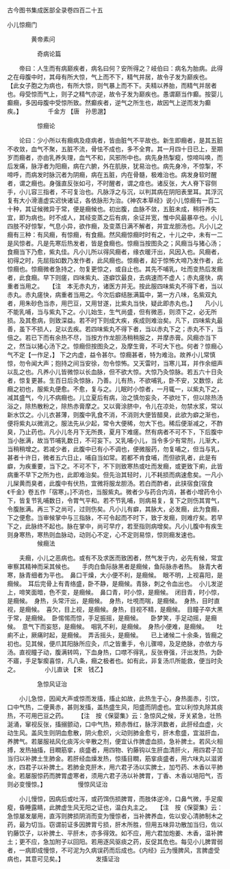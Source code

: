 <!-- { "loadSidebar": true } -->
古今图书集成医部全录卷四百二十五

小儿惊癎门

　　　　黄帝素问

　　　　　奇病论篇

　　帝曰：人生而有病巅疾者，病名曰何？安所得之？岐伯曰：病名为胎病。此得之在母腹中时，其母有所大惊，气上而不下，精气并居，故令子发为巅疾也。　　 【此女子胞之为病也，有所大惊，则气暴上而不下。夫精以养胎，而精气并居者也。母受惊而气上，则子之精气亦逆，故令子发为巅疾也。愚谓巅当作癫。按婴儿癫癎，多因母腹中受惊所致。然癫疾者，逆气之所生也，故因气上逆而发为癫疾。】
　　　　千金方 【唐　孙思邈】

　　　　　惊癎论

　　论曰：少小所以有癎病及痉病者，皆由脏气不平故也。新生即癎者，是其五脏不收敛，血气不聚，五脏不流，骨怯不成也，多不全育。其一月四十日已上，至期岁而癎者，亦由乳养失理，血气不和，风邪所中也。病先身热掣瘲，惊啼叫唤，而后发痛，脉浮者为阳癎，病在六腑，外在肌肤，犹易治也。病先身冷，不惊掣，不啼呼，而病发时脉沉者为阴癎，病在五脏，内在骨髓，极难治也。病发身软时醒者，谓之癎也。身强直反张如弓，不时醒者，谓之痉也。诸反张，大人脊下容侧手，小儿容三指者，不可复治也。凡脉浮之与沉，以判其病在阴阳表里耳。其浮沉复有大小滑濇虚实迟快诸证，各依脉形为治。《神农本草经》说小儿惊癎有一百二十种，其证候微异于常，便是癎候也。初出腹，血脉不敛，五脏未成，稍将养失宜，即为病也。时不成人，其经变蒸之后有病，余证并宽，惟中风最暴卒也。小儿四肢不好惊掣，气息小异，欲作癎，及变蒸日满不解者，并宜龙胆汤也。凡小儿之癎有三种：有风癎，有惊癎，有食癎。然风癎惊癎时时有之，十儿之中，未有一二是风惊者。凡是先寒后热发者，皆是食癎也。惊癎当按图灸之；风癎当与猪心汤；食癎当下乃愈，紫丸佳。凡小儿所以得风癎者，缘衣暖汗出，风因入也。风癎者，初得之时，先屈指如数乃发作者，此风癎也。惊癎者，起于惊怖大啼乃发作者，此惊癎也。惊癎微者急持之，勿复更惊之，或自止也。其先不哺乳，吐而变热后发癎者，此食癎。早下则瘥，四味紫丸、逐癖饮最良，去病速而不虚人；赤丸瘥快，病重者当用之。　　【注　本无赤丸方，诸医方并无。按此服四味紫丸不得下者，当以赤丸。赤丸瘥快，病重者当用之。今次后癖结胀满篇中，第一方八味，名紫双丸者，用朱砂色当赤，用巴豆，又用甘遂，比紫丸当快，疑此即赤丸也。】　　凡小儿不能乳哺，当与紫丸下之。小儿始生，生气尚盛，但有微恶，则须下之，必无所损。及其愈病，则致深益。若不时下则成大疾，疾成则难治矣。凡下，四味紫丸最善，虽下不损人，足以去疾。若四味紫丸不得下者，当以赤丸下之；赤丸不下，当倍之。若已下而有余热不尽，当按方作龙胆汤稍稍服之，并摩赤膏。风癎亦当下之，然当以猪心汤下之。惊癎但按图灸之，及摩生膏，不可大下也。何者？惊癎心气不定【一作足，】 下之内虚，益令甚尔。惊癎甚者，特为难治。故养小儿常慎惊，勿令闻大声；抱持之间当安徐，勿令惊怖。又天雷时，当寒儿耳，并作余细声以乱之也。凡养小儿皆微惊以长血脉，但不欲大惊。大惊乃灸惊脉。若五六十日灸者，惊复更甚。生百日后灸惊脉，乃善。儿有热，不欲哺乳，卧不安，又数惊，此癎之初也，服紫丸便愈。不愈，复与之。儿眠时小惊者，一月辄一，以紫丸下之，减其盛气，今儿不病癎也。儿立夏后有病，治之慎勿妄灸，不欲吐下，但以除热汤浴之，除热散粉之，除热赤膏摩之。又以膏涂脐中，令儿在凉处，勿禁水浆，常以新水饮之。小儿衣甚薄，则腹中乳食不消，不消则大便皆醋臭，此欲为癖之渐也，便将紫丸以微消之。服法先从少起，常令大便稀，勿大下也。稀后便渐减之，不酢臭，乃止药也。凡小儿冬月下无所畏，夏月下难瘥。然有病者不可不下，下后腹中当小胀满，故当节哺乳数日，不可妄下。又乳哺小儿，当令多少有常剂，儿渐大，当稍稍增之。若减少者，此腹中已有小不调也，便微服药，勿复哺之，但当与乳，甚者十许日，微者五六日止，哺自当如常。若都不肯食哺，而但欲乳者，此是有癖，为疾重要，当下之。不可不下，不下则致寒热或吐而发癎，或更致下痢，此皆病重不早下之所为也，此即难治矣。但先治其轻时，儿不耗损而病速愈矣。一凡小儿屎黄而臭者，此腹中有伏热，宜微将服龙胆汤。若白而酢者，此挟宿食[宿食　《千金》卷五作「宿寒」。]不消也，当服紫丸。微者少与药合内消，甚者小增药令小下，皆复节乳哺数日，令胃气平和。若不节乳哺，则病易复，复下之则伤其胃气，令腹胀满。再三下之尚可，过则伤矣。凡小儿有癖，其脉大，必发癎，此为食癎，下之便愈。当审候掌中与三指脉，不可令起而不时下，致于发癎，则难疗矣。若早下之，此脉终不起也。脉在掌中，尚可早疗，若至指则病增矣。凡小儿腹中有疾生则身寒热，寒热则血脉动，动则心不定，心不定则易惊，惊则癎发速也。
　　　　　候癎法

　　夫癎，小儿之恶病也。或有不及求医而致困者，然气发于内，必先有候，常宜审察其精神而采其候也。　　手肉白鱼际脉黑者是癎候，鱼际脉赤者热。　脉青大者寒，脉青细者为平也。　鼻口干燥，大小便不利，是癎候。　眼不明，上视喜阳，是癎候。　耳后完骨上有青络盛，卧不静，是癎候。青脉，刺之令血出也。　小儿发逆上，啼笑面暗，色不变，是癎候。　鼻口青，时小惊，是癎候。　闭目青，时小惊，是癎候。　身热，头常汗出，是癎候。　身热，吐哯而喘，是癎候。　身热，目时直视，是癎候。　喜欠，目上视，是癎候。身热，目视不精，是癎候。　目瞳子卒大黑于常，是癎候。　卧惕惕而惊，手足振摇，是癎候。　　卧梦笑，手足动摇，是癎候。　意气下而妄怒，是癎候。　咽乳不利，是癎候。　身热小便难，是癎候。　　吐痢不止，厥痛时起，是癎候。　弄舌摇头，是癎候。　　已上诸候二十余条，皆癎之初也。见其候，便爪其阳脉所应灸，爪之皆重手，令儿骤啼，及足绝脉，亦依方与汤。直视瞳子动，腹满转鸣，下血身热，口噤不得乳，反张脊强，汗出发热，为卧不寤，手足掣瘈喜惊，凡八条，癎之极者也。如有此，非复汤爪所能救，便当时灸之。
　　　　小儿直诀 【宋　钱乙】

　　　　　急惊风证治

　　小儿急惊，因闻大声或惊而发搐，搐止如故，此热生于心，身热面赤，引饮，口中气热，二便黄赤，甚则发搐，盖热盛生风，阳盛而阴虚也。宜以利惊丸除其痰热，不可用巴豆之药。　　 【注　按《保婴集》云：急惊风之候，牙关紧急，壮热涎涌，窜视反张，搐搦颤动，口中气热，颊赤唇红，脉浮洪数者，此肝经血虚，火动生风。盖风生则阴血愈散，阴火愈炽，火动则肺金愈亏，肝木愈盛，宜滋肝血，养脾气。若屡服袪风化痰泻火辛散之剂，便宜认作脾虚血损，急补脾土。若风火相搏，发热抽搐，目瞤筋挛，痰盛者，用四物、钓藤钩以生肝血清肝火，用四君子加当归以补脾土生肺金。若肝经血燥发热，惊搐目瞤，筋挛痰盛者，用六味丸以滋肾水，四君子以补脾土。若肺金克肝木，用六君子汤以实脾土，加芍药、木香以平肺金。若屡服惊药而脾胃虚寒者，须用六君子汤以补脾胃，丁香、木香以培阳气，否则必变慢惊。】
　　　　　慢惊风证治

　　小儿慢惊，因病后或吐泻，或药饵伤损脾胃，而肢体逆冷，口鼻气微，手足瘈瘲，昏睡露睛，此脾虚生风无阳之证也，温白丸主之。　　【注　按《保婴集》云：急惊屡发屡用，直泻则脾损阴消而变为慢惊者，当补脾养血，佐以安心清肺制木之药，最为切当。窃谓前证多因脾胃亏损，肝木所胜，但用五味异功散加当归，佐以钓藤饮子，以补脾土、平肝木，亦多得效。如不应，用六君加炮姜、木香，温补脾土；更不应，急加附子以回阳。若用逐风驱痰之药，反促其危也。每见小儿脾胃弱者，一病即成慢惊，不可泥为久病误药而后成也。《内经》云为慢脾风，言脾虚受病也，其意可见矣。】
　　　　　发搐证治

